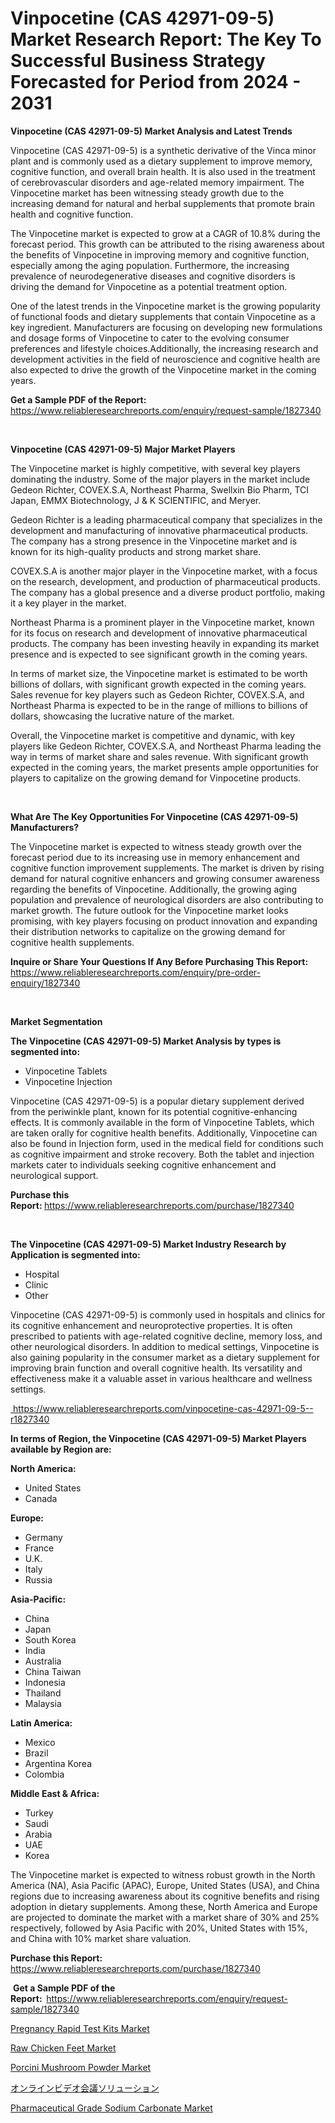 <p><h1>Vinpocetine (CAS 42971-09-5) Market Research Report: The Key To Successful Business Strategy Forecasted for Period from 2024 - 2031</h1></p><p><strong>Vinpocetine (CAS 42971-09-5) Market Analysis and Latest Trends</strong></p>
<p><p>Vinpocetine (CAS 42971-09-5) is a synthetic derivative of the Vinca minor plant and is commonly used as a dietary supplement to improve memory, cognitive function, and overall brain health. It is also used in the treatment of cerebrovascular disorders and age-related memory impairment. The Vinpocetine market has been witnessing steady growth due to the increasing demand for natural and herbal supplements that promote brain health and cognitive function.</p><p>The Vinpocetine market is expected to grow at a CAGR of 10.8% during the forecast period. This growth can be attributed to the rising awareness about the benefits of Vinpocetine in improving memory and cognitive function, especially among the aging population. Furthermore, the increasing prevalence of neurodegenerative diseases and cognitive disorders is driving the demand for Vinpocetine as a potential treatment option.</p><p>One of the latest trends in the Vinpocetine market is the growing popularity of functional foods and dietary supplements that contain Vinpocetine as a key ingredient. Manufacturers are focusing on developing new formulations and dosage forms of Vinpocetine to cater to the evolving consumer preferences and lifestyle choices.Additionally, the increasing research and development activities in the field of neuroscience and cognitive health are also expected to drive the growth of the Vinpocetine market in the coming years.</p></p>
<p><strong>Get a Sample PDF of the Report:&nbsp;</strong> <a href="https://www.reliableresearchreports.com/enquiry/request-sample/1827340">https://www.reliableresearchreports.com/enquiry/request-sample/1827340</a></p>
<p>&nbsp;</p>
<p><strong>Vinpocetine (CAS 42971-09-5) Major Market Players</strong></p>
<p><p>The Vinpocetine market is highly competitive, with several key players dominating the industry. Some of the major players in the market include Gedeon Richter, COVEX.S.A, Northeast Pharma, Swellxin Bio Pharm, TCI Japan, EMMX Biotechnology, J & K SCIENTIFIC, and Meryer.</p><p>Gedeon Richter is a leading pharmaceutical company that specializes in the development and manufacturing of innovative pharmaceutical products. The company has a strong presence in the Vinpocetine market and is known for its high-quality products and strong market share.</p><p>COVEX.S.A is another major player in the Vinpocetine market, with a focus on the research, development, and production of pharmaceutical products. The company has a global presence and a diverse product portfolio, making it a key player in the market.</p><p>Northeast Pharma is a prominent player in the Vinpocetine market, known for its focus on research and development of innovative pharmaceutical products. The company has been investing heavily in expanding its market presence and is expected to see significant growth in the coming years.</p><p>In terms of market size, the Vinpocetine market is estimated to be worth billions of dollars, with significant growth expected in the coming years. Sales revenue for key players such as Gedeon Richter, COVEX.S.A, and Northeast Pharma is expected to be in the range of millions to billions of dollars, showcasing the lucrative nature of the market.</p><p>Overall, the Vinpocetine market is competitive and dynamic, with key players like Gedeon Richter, COVEX.S.A, and Northeast Pharma leading the way in terms of market share and sales revenue. With significant growth expected in the coming years, the market presents ample opportunities for players to capitalize on the growing demand for Vinpocetine products.</p></p>
<p>&nbsp;</p>
<p><strong>What Are The Key Opportunities For Vinpocetine (CAS 42971-09-5) Manufacturers?</strong></p>
<p><p>The Vinpocetine market is expected to witness steady growth over the forecast period due to its increasing use in memory enhancement and cognitive function improvement supplements. The market is driven by rising demand for natural cognitive enhancers and growing consumer awareness regarding the benefits of Vinpocetine. Additionally, the growing aging population and prevalence of neurological disorders are also contributing to market growth. The future outlook for the Vinpocetine market looks promising, with key players focusing on product innovation and expanding their distribution networks to capitalize on the growing demand for cognitive health supplements.</p></p>
<p><strong>Inquire or Share Your Questions If Any Before Purchasing This Report:</strong> <a href="https://www.reliableresearchreports.com/enquiry/pre-order-enquiry/1827340">https://www.reliableresearchreports.com/enquiry/pre-order-enquiry/1827340</a></p>
<p>&nbsp;</p>
<p><strong>Market Segmentation</strong></p>
<p><strong>The Vinpocetine (CAS 42971-09-5) Market Analysis by types is segmented into:</strong></p>
<p><ul><li>Vinpocetine Tablets</li><li>Vinpocetine Injection</li></ul></p>
<p><p>Vinpocetine (CAS 42971-09-5) is a popular dietary supplement derived from the periwinkle plant, known for its potential cognitive-enhancing effects. It is commonly available in the form of Vinpocetine Tablets, which are taken orally for cognitive health benefits. Additionally, Vinpocetine can also be found in Injection form, used in the medical field for conditions such as cognitive impairment and stroke recovery. Both the tablet and injection markets cater to individuals seeking cognitive enhancement and neurological support.</p></p>
<p><strong>Purchase this Report:&nbsp;</strong><a href="https://www.reliableresearchreports.com/purchase/1827340">https://www.reliableresearchreports.com/purchase/1827340</a></p>
<p>&nbsp;</p>
<p><strong>The Vinpocetine (CAS 42971-09-5) Market Industry Research by Application is segmented into:</strong></p>
<p><ul><li>Hospital</li><li>Clinic</li><li>Other</li></ul></p>
<p><p>Vinpocetine (CAS 42971-09-5) is commonly used in hospitals and clinics for its cognitive enhancement and neuroprotective properties. It is often prescribed to patients with age-related cognitive decline, memory loss, and other neurological disorders. In addition to medical settings, Vinpocetine is also gaining popularity in the consumer market as a dietary supplement for improving brain function and overall cognitive health. Its versatility and effectiveness make it a valuable asset in various healthcare and wellness settings.</p></p>
<p><a href="https://www.reliableresearchreports.com/vinpocetine-cas-42971-09-5--r1827340">&nbsp;https://www.reliableresearchreports.com/vinpocetine-cas-42971-09-5--r1827340</a></p>
<p><strong>In terms of Region, the Vinpocetine (CAS 42971-09-5) Market Players available by Region are:</strong></p>
<p>
    <p> <strong> North America: </strong>
        <ul>
            <li>United States</li>
            <li>Canada</li>
        </ul>
        </p> 
    <p> <strong> Europe: </strong>
        <ul>
            <li>Germany</li>
            <li>France</li>
            <li>U.K.</li>
            <li>Italy</li>
            <li>Russia</li>
        </ul>
        </p> 
    <p> <strong> Asia-Pacific: </strong>
        <ul>
            <li>China</li>
            <li>Japan</li>
            <li>South Korea</li>
            <li>India</li>
            <li>Australia</li>
            <li>China Taiwan</li>
            <li>Indonesia</li>
            <li>Thailand</li>
            <li>Malaysia</li>
        </ul>
        </p> 
    <p> <strong> Latin America: </strong>
        <ul>
            <li>Mexico</li>
            <li>Brazil</li>
            <li>Argentina Korea</li>
            <li>Colombia</li>
        </ul>
        </p> 
    <p> <strong> Middle East & Africa: </strong>
        <ul>
            <li>Turkey</li>
            <li>Saudi</li>
            <li>Arabia</li>
            <li>UAE</li>
            <li>Korea</li>
        </ul>
    </p>
    </p>
<p><p>The Vinpocetine market is expected to witness robust growth in the North America (NA), Asia Pacific (APAC), Europe, United States (USA), and China regions due to increasing awareness about its cognitive benefits and rising adoption in dietary supplements. Among these, North America and Europe are projected to dominate the market with a market share of 30% and 25% respectively, followed by Asia Pacific with 20%, United States with 15%, and China with 10% market share valuation.</p></p>
<p><strong>Purchase this Report: </strong><a href="https://www.reliableresearchreports.com/purchase/1827340">https://www.reliableresearchreports.com/purchase/1827340</a></p>
<p>&nbsp;<strong>Get a Sample PDF of the Report:&nbsp;&nbsp;</strong><a href="https://www.reliableresearchreports.com/enquiry/request-sample/1827340">https://www.reliableresearchreports.com/enquiry/request-sample/1827340</a></p>
<p><strong></strong></p>
<p><p><a href="https://github.com/RickHolmes3/Market-Research-Report-List-6/blob/main/pregnancy-rapid-test-kits-market.md">Pregnancy Rapid Test Kits Market</a></p><p><a href="https://www.linkedin.com/pulse/aw-chicken-feet-market-global-regional-analysis-focus-ayqfe?trackingId=T08vjQOdQNqrer3%2FQqV63w%3D%3D">Raw Chicken Feet Market</a></p><p><a href="https://www.linkedin.com/pulse/porcini-mushroom-powder-market-share-analysis-growth-trends-otsce?trackingId=V7x3fg12RCqw13ZUAug4kQ%3D%3D">Porcini Mushroom Powder Market</a></p><p><a href="https://medium.com/@susanjprice2023/%E6%AC%A1%E3%81%AE%E6%96%87%E7%AB%A0%E3%82%92%E6%97%A5%E6%9C%AC%E8%AA%9E%E3%81%AB%E7%BF%BB%E8%A8%B3%E3%81%97%E3%81%BE%E3%81%99-140%E3%83%9A%E3%83%BC%E3%82%B8%E3%81%A7%E3%82%AB%E3%83%90%E3%83%BC%E3%81%95%E3%82%8C%E3%81%A6%E3%81%84%E3%82%8B-%E3%82%B0%E3%83%AD%E3%83%BC%E3%83%90%E3%83%AB%E3%81%AA%E3%82%AA%E3%83%B3%E3%83%A9%E3%82%A4%E3%83%B3%E3%83%93%E3%83%87%E3%82%AA%E4%BC%9A%E8%AD%B0%E3%82%BD%E3%83%AA%E3%83%A5%E3%83%BC%E3%82%B7%E3%83%A7%E3%83%B3%E5%B8%82%E5%A0%B4%E3%81%AE%E5%8B%95%E5%90%91-%E4%BA%88%E6%B8%AC-%E3%81%8A%E3%82%88%E3%81%B3%E5%BD%B1%E9%9F%BF%E5%88%86%E6%9E%90-2024%E5%B9%B4-2031%E5%B9%B4-%E3%82%92%E3%83%8A%E3%83%93%E3%82%B2%E3%83%BC%E3%83%88%E3%81%97%E3%81%BE%E3%81%99-09d519d58368">オンラインビデオ会議ソリューション</a></p><p><a href="https://github.com/msLonKoss78/Market-Research-Report-List-1/blob/main/pharmaceutical-grade-sodium-carbonate-market.md">Pharmaceutical Grade Sodium Carbonate Market</a></p></p>